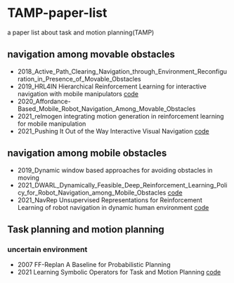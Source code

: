 # TAMP-paper-list
a paper list about task and motion planning(TAMP)

## navigation among movable obstacles
- 2018_Active_Path_Clearing_Navigation_through_Environment_Reconfiguration_in_Presence_of_Movable_Obstacles
- 2019_HRL4IN Hierarchical Reinforcement Learning for interactive navigation with mobile manipulators [code](https://github.com/ChengshuLi/HRL4IN)
- 2020_Affordance-Based_Mobile_Robot_Navigation_Among_Movable_Obstacles
- 2021_relmogen integrating motion generation in reinforcement learning for mobile manipulation
- 2021_Pushing It Out of the Way Interactive Visual Navigation [code](https://github.com/KuoHaoZeng/Interactive_Visual_Navigation)

## navigation among mobile obstacles
- 2019_Dynamic window based approaches for avoiding obstacles in moving
- 2021_DWARL_Dynamically_Feasible_Deep_Reinforcement_Learning_Policy_for_Robot_Navigation_among_Mobile_Obstacles [code](https://github.com/NithishkumarS/DWA-RL)  
- 2021_NavRep Unsupervised Representations for Reinforcement Learning of robot navigation in dynamic human environment [code](https://github.com/ethz-asl/navrep) 

## Task planning and motion planning
### uncertain environment
- 2007 FF-Replan A Baseline for Probabilistic Planning
- 2021 Learning Symbolic Operators for Task and Motion Planning [code](https://github.com/caelan/LTAMP)
